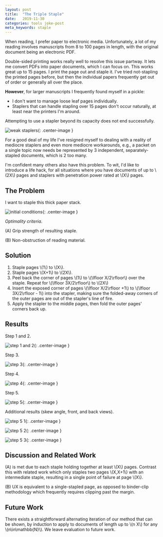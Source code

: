 ```yaml
---
layout: post
title:  "The Triple Staple"
date:   2019-11-30
categories: tools joke-post
meta_keywords: staple
---
```


When reading, I prefer paper to electronic media. Unfortunately, a lot of my reading involves manuscripts from 8 to 100 pages in length, with the original document being an electronic PDF.

Double-sided printing works really well to resolve this issue partway. It lets me convert PDFs into paper documents, which I can focus on. This works great up to 15 pages. I print the page out and staple it. I've tried not-stapling the printed pages before, but then the individual papers frequently get out of order or generally all over the place.

**However**, for larger manuscripts I frequently found myself in a pickle:

* I don't want to manage loose leaf pages individually.
* Staplers that can handle stapling over 15 pages don't occur naturally, at least near the printers I'm around.

Attempting to use a stapler beyond its capacity does not end successfully.

![weak staplers](/assets/2019-11-30-the-triple-staple/the-problem.png){: .center-image }

For a good deal of my life I've resigned myself to dealing with a reality of mediocre staplers and even more mediocre workarounds, e.g., a packet on a single topic now needs be represented by 3 independent, separately-stapled documents, which is 2 too many.

I'm confident many others also have this problem. To wit, I'd like to introduce a life hack, for all situations where you have documents of up to \\(2X\\) pages and staplers with penetration power rated at \\(X\\) pages.

## The Problem

I want to staple this thick paper stack.

![initial conditions](/assets/2019-11-30-the-triple-staple/initial-conditions.png){: .center-image }

_Optimality criteria_.

(A) Grip strength of resulting staple.

(B) Non-obstruction of reading material.

## Solution

1. Staple pages \\(1\\) to \\(X\\).
2. Staple pages \\(X+1\\) to \\(2X\\).
3. Peel back the corner of pages \\(1\\) to \\(\lfloor X/2\rfloor\\) over the staple. Repeat for \\(\lfloor 3X/2\rfloor\\) to \\(2X\\)
4. Insert the exposed corner of pages \\(\lfloor X/2\rfloor +1\\) to \\(\lfloor 3X/2\rfloor - 1\\) into the stapler, making sure the folded-away corners of the outer pages are out of the stapler's line of fire.
5. Apply the stapler to the middle pages, then fold the outer pages' corners back up.

## Results

Step 1 and 2.

![step 1 and 2](/assets/2019-11-30-the-triple-staple/step-one.png){: .center-image }

Step 3.

![step 3](/assets/2019-11-30-the-triple-staple/step-three.png){: .center-image }

Step 4.

![step 4](/assets/2019-11-30-the-triple-staple/step-four.png){: .center-image }

Step 5.

![step 5](/assets/2019-11-30-the-triple-staple/step-five.png){: .center-image }

Additional results (skew angle, front, and back views).

![step 5 1](/assets/2019-11-30-the-triple-staple/step-five1.png){: .center-image }

![step 5 2](/assets/2019-11-30-the-triple-staple/step-five3.png){: .center-image }

![step 5 3](/assets/2019-11-30-the-triple-staple/step-five2.png){: .center-image }

## Discussion and Related Work

(A) is met due to each staple holding together at least \\(X\\) pages. Contrast this with related work which only staples two pages \\(X,X+1\\) with an intermediate staple, resulting in a single point of failure at page \\(X\\).

(B) UX is equivalent to a single-stapled page, as opposed to binder-clip methodology which frequently requires clipping past the margin.

## Future Work

There exists a straightforward alternating iteration of our method that can be shown, by induction to apply to documents of length up to \\(n X\\) for any \\(n\in\mathbb\{N\}\\). We leave evaluation to future work.
